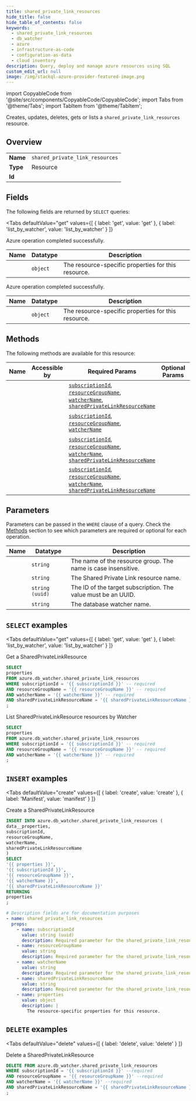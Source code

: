 ```yaml
--- 
title: shared_private_link_resources
hide_title: false
hide_table_of_contents: false
keywords:
  - shared_private_link_resources
  - db_watcher
  - azure
  - infrastructure-as-code
  - configuration-as-data
  - cloud inventory
description: Query, deploy and manage azure resources using SQL
custom_edit_url: null
image: /img/stackql-azure-provider-featured-image.png
---
```


import CopyableCode from '@site/src/components/CopyableCode/CopyableCode';
import Tabs from '@theme/Tabs';
import TabItem from '@theme/TabItem';

Creates, updates, deletes, gets or lists a <code>shared_private_link_resources</code> resource.

## Overview
<table><tbody>
<tr><td><b>Name</b></td><td><code>shared_private_link_resources</code></td></tr>
<tr><td><b>Type</b></td><td>Resource</td></tr>
<tr><td><b>Id</b></td><td><CopyableCode code="azure.db_watcher.shared_private_link_resources" /></td></tr>
</tbody></table>

## Fields

The following fields are returned by `SELECT` queries:

<Tabs
    defaultValue="get"
    values={[
        { label: 'get', value: 'get' },
        { label: 'list_by_watcher', value: 'list_by_watcher' }
    ]}
>
<TabItem value="get">

Azure operation completed successfully.

<table>
<thead>
    <tr>
    <th>Name</th>
    <th>Datatype</th>
    <th>Description</th>
    </tr>
</thead>
<tbody>
<tr>
    <td><CopyableCode code="properties" /></td>
    <td><code>object</code></td>
    <td>The resource-specific properties for this resource.</td>
</tr>
</tbody>
</table>
</TabItem>
<TabItem value="list_by_watcher">

Azure operation completed successfully.

<table>
<thead>
    <tr>
    <th>Name</th>
    <th>Datatype</th>
    <th>Description</th>
    </tr>
</thead>
<tbody>
<tr>
    <td><CopyableCode code="properties" /></td>
    <td><code>object</code></td>
    <td>The resource-specific properties for this resource.</td>
</tr>
</tbody>
</table>
</TabItem>
</Tabs>

## Methods

The following methods are available for this resource:

<table>
<thead>
    <tr>
    <th>Name</th>
    <th>Accessible by</th>
    <th>Required Params</th>
    <th>Optional Params</th>
    <th>Description</th>
    </tr>
</thead>
<tbody>
<tr>
    <td><a href="#get"><CopyableCode code="get" /></a></td>
    <td><CopyableCode code="select" /></td>
    <td><a href="#parameter-subscriptionId"><code>subscriptionId</code></a>, <a href="#parameter-resourceGroupName"><code>resourceGroupName</code></a>, <a href="#parameter-watcherName"><code>watcherName</code></a>, <a href="#parameter-sharedPrivateLinkResourceName"><code>sharedPrivateLinkResourceName</code></a></td>
    <td></td>
    <td>Get a SharedPrivateLinkResource</td>
</tr>
<tr>
    <td><a href="#list_by_watcher"><CopyableCode code="list_by_watcher" /></a></td>
    <td><CopyableCode code="select" /></td>
    <td><a href="#parameter-subscriptionId"><code>subscriptionId</code></a>, <a href="#parameter-resourceGroupName"><code>resourceGroupName</code></a>, <a href="#parameter-watcherName"><code>watcherName</code></a></td>
    <td></td>
    <td>List SharedPrivateLinkResource resources by Watcher</td>
</tr>
<tr>
    <td><a href="#create"><CopyableCode code="create" /></a></td>
    <td><CopyableCode code="insert" /></td>
    <td><a href="#parameter-subscriptionId"><code>subscriptionId</code></a>, <a href="#parameter-resourceGroupName"><code>resourceGroupName</code></a>, <a href="#parameter-watcherName"><code>watcherName</code></a>, <a href="#parameter-sharedPrivateLinkResourceName"><code>sharedPrivateLinkResourceName</code></a></td>
    <td></td>
    <td>Create a SharedPrivateLinkResource</td>
</tr>
<tr>
    <td><a href="#delete"><CopyableCode code="delete" /></a></td>
    <td><CopyableCode code="delete" /></td>
    <td><a href="#parameter-subscriptionId"><code>subscriptionId</code></a>, <a href="#parameter-resourceGroupName"><code>resourceGroupName</code></a>, <a href="#parameter-watcherName"><code>watcherName</code></a>, <a href="#parameter-sharedPrivateLinkResourceName"><code>sharedPrivateLinkResourceName</code></a></td>
    <td></td>
    <td>Delete a SharedPrivateLinkResource</td>
</tr>
</tbody>
</table>

## Parameters

Parameters can be passed in the `WHERE` clause of a query. Check the [Methods](#methods) section to see which parameters are required or optional for each operation.

<table>
<thead>
    <tr>
    <th>Name</th>
    <th>Datatype</th>
    <th>Description</th>
    </tr>
</thead>
<tbody>
<tr id="parameter-resourceGroupName">
    <td><CopyableCode code="resourceGroupName" /></td>
    <td><code>string</code></td>
    <td>The name of the resource group. The name is case insensitive.</td>
</tr>
<tr id="parameter-sharedPrivateLinkResourceName">
    <td><CopyableCode code="sharedPrivateLinkResourceName" /></td>
    <td><code>string</code></td>
    <td>The Shared Private Link resource name.</td>
</tr>
<tr id="parameter-subscriptionId">
    <td><CopyableCode code="subscriptionId" /></td>
    <td><code>string (uuid)</code></td>
    <td>The ID of the target subscription. The value must be an UUID.</td>
</tr>
<tr id="parameter-watcherName">
    <td><CopyableCode code="watcherName" /></td>
    <td><code>string</code></td>
    <td>The database watcher name.</td>
</tr>
</tbody>
</table>

## `SELECT` examples

<Tabs
    defaultValue="get"
    values={[
        { label: 'get', value: 'get' },
        { label: 'list_by_watcher', value: 'list_by_watcher' }
    ]}
>
<TabItem value="get">

Get a SharedPrivateLinkResource

```sql
SELECT
properties
FROM azure.db_watcher.shared_private_link_resources
WHERE subscriptionId = '{{ subscriptionId }}' -- required
AND resourceGroupName = '{{ resourceGroupName }}' -- required
AND watcherName = '{{ watcherName }}' -- required
AND sharedPrivateLinkResourceName = '{{ sharedPrivateLinkResourceName }}' -- required
;
```
</TabItem>
<TabItem value="list_by_watcher">

List SharedPrivateLinkResource resources by Watcher

```sql
SELECT
properties
FROM azure.db_watcher.shared_private_link_resources
WHERE subscriptionId = '{{ subscriptionId }}' -- required
AND resourceGroupName = '{{ resourceGroupName }}' -- required
AND watcherName = '{{ watcherName }}' -- required
;
```
</TabItem>
</Tabs>


## `INSERT` examples

<Tabs
    defaultValue="create"
    values={[
        { label: 'create', value: 'create' },
        { label: 'Manifest', value: 'manifest' }
    ]}
>
<TabItem value="create">

Create a SharedPrivateLinkResource

```sql
INSERT INTO azure.db_watcher.shared_private_link_resources (
data__properties,
subscriptionId,
resourceGroupName,
watcherName,
sharedPrivateLinkResourceName
)
SELECT 
'{{ properties }}',
'{{ subscriptionId }}',
'{{ resourceGroupName }}',
'{{ watcherName }}',
'{{ sharedPrivateLinkResourceName }}'
RETURNING
properties
;
```
</TabItem>
<TabItem value="manifest">

```yaml
# Description fields are for documentation purposes
- name: shared_private_link_resources
  props:
    - name: subscriptionId
      value: string (uuid)
      description: Required parameter for the shared_private_link_resources resource.
    - name: resourceGroupName
      value: string
      description: Required parameter for the shared_private_link_resources resource.
    - name: watcherName
      value: string
      description: Required parameter for the shared_private_link_resources resource.
    - name: sharedPrivateLinkResourceName
      value: string
      description: Required parameter for the shared_private_link_resources resource.
    - name: properties
      value: object
      description: |
        The resource-specific properties for this resource.
```
</TabItem>
</Tabs>


## `DELETE` examples

<Tabs
    defaultValue="delete"
    values={[
        { label: 'delete', value: 'delete' }
    ]}
>
<TabItem value="delete">

Delete a SharedPrivateLinkResource

```sql
DELETE FROM azure.db_watcher.shared_private_link_resources
WHERE subscriptionId = '{{ subscriptionId }}' --required
AND resourceGroupName = '{{ resourceGroupName }}' --required
AND watcherName = '{{ watcherName }}' --required
AND sharedPrivateLinkResourceName = '{{ sharedPrivateLinkResourceName }}' --required
;
```
</TabItem>
</Tabs>
